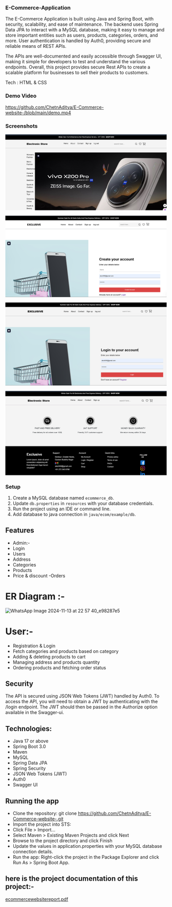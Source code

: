 ### E-Commerce-Application
The E-Commerce Application is built using Java and Spring Boot, with security, scalability, and ease of maintenance. The backend uses Spring Data JPA to interact with a MySQL database, making it easy to manage and store important entities such as users, products, categories, orders, and more. User authentication is handled by Auth0, providing secure and reliable means of REST APIs.

The APIs are well-documented and easily accessible through Swagger UI, making it simple for developers to test and understand the various endpoints. Overall, this project provides secure Rest APIs to create a scalable platform for businesses to sell their products to customers.

Tech : HTML & CSS

### Demo Video

https://github.com/ChetnAditya/E-Commerce-website-/blob/main/demo.mp4

### Screenshots 

![frontend page](https://github.com/ChetnAditya/E-Commerce-website-/blob/main/frontend/images/Screenshot%202025-01-06%20215823.png)

![sign-up page](https://github.com/ChetnAditya/E-Commerce-website-/blob/main/frontend/images/Screenshot%202025-01-06%20220048.png)

![login page](https://github.com/ChetnAditya/E-Commerce-website-/blob/main/frontend/images/Screenshot%202025-01-06%20220106.png)

![Screenshot_2024-12-04_000529 1](https://github.com/ChetnAditya/E-Commerce-website-/blob/main/frontend/images/Screenshot%202025-01-06%20220126.png)

### Setup
1. Create a MySQL database named `ecommerce_db`.
2. Update `db.properties` in `resources` with your database credentials.
3. Run the project using an IDE or command line.
4. Add database to java connection in `java/ecom/example/db`.

## Features
- Admin:-
- Login
- Users
- Address
- Categories
- Products
- Price & discount
-Orders

# ER Diagram :-

![WhatsApp Image 2024-11-13 at 22 57 40_e98287e5](https://github.com/user-attachments/assets/39b42df3-031f-4c56-89fb-32366ea58704)



# User:-

- Registration & Login
- Fetch categories and products based on category
- Adding & deleting products to cart
- Managing address and products quantity
- Ordering products and fetching order status




## Security
The API is secured using JSON Web Tokens (JWT) handled by Auth0. To access the API, you will need to obtain a JWT by authenticating with the /login endpoint. The JWT should then be passed in the Authorize option available in the Swagger-ui.

## Technologies:
- Java 17 or above
- Spring Boot 3.0
- Maven
- MySQL
- Spring Data JPA
- Spring Security
- JSON Web Tokens (JWT)
- Auth0
- Swagger UI


## Running the app
- Clone the repository: git clone https://github.com/ChetnAditya/E-Commerce-website-.git
- Import the project into STS:
- Click File > Import...
- Select Maven > Existing Maven Projects and click Next
- Browse to the project directory and click Finish
- Update the values in application.properties with your MySQL database connection details.
- Run the app: Right-click the project in the Package Explorer and click Run As > Spring Boot App.

## here is the project documentation of this project:-
[ecommercewebsitereport.pdf](https://github.com/user-attachments/files/18309585/ecommercewebsitereport.pdf)
